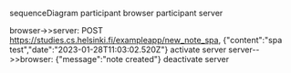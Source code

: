 sequenceDiagram
  participant browser
  participant server

  browser->>server: POST https://studies.cs.helsinki.fi/exampleapp/new_note_spa, {"content":"spa test","date":"2023-01-28T11:03:02.520Z"}
  activate server
  server-->>browser: {"message":"note created"}
  deactivate server
